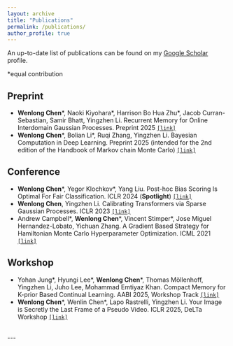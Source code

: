 ```yaml
---
layout: archive
title: "Publications"
permalink: /publications/
author_profile: true
---
```

An up-to-date list of publications can be found on my [Google Scholar](https://scholar.google.com/citations?user=UFIDCfQAAAAJ&hl=en) profile.

\*equal contribution

Preprint
-----

* **Wenlong Chen**\*,  Naoki Kiyohara\*, Harrison Bo Hua Zhu\*, Jacob Curran-Sebastian, Samir Bhatt, Yingzhen Li. Recurrent Memory for Online Interdomain Gaussian Processes. Preprint 2025 [`[link]`](https://arxiv.org/abs/2502.08736)
* **Wenlong Chen**\*, Bolian Li\*, Ruqi Zhang, Yingzhen Li. Bayesian Computation in Deep Learning. Preprint 2025 (intended for the 2nd edition of the Handbook of Markov chain Monte Carlo) [`[link]`](https://arxiv.org/abs/2502.18300)


Conference
-----

* **Wenlong Chen**\*, Yegor Klochkov\*, Yang Liu. Post-hoc Bias Scoring Is Optimal For Fair Classification. ICLR 2024 (**Spotlight**) [`[link]`](https://arxiv.org/abs/2310.05725)
* **Wenlong Chen**, Yingzhen Li. Calibrating Transformers via Sparse Gaussian Processes. ICLR 2023 [`[link]`](https://arxiv.org/abs/2303.02444)
* Andrew Campbell\*, **Wenlong Chen**\*, Vincent Stimper\*, Jose Miguel Hernandez-Lobato, Yichuan Zhang. A Gradient Based Strategy for Hamiltonian Monte Carlo Hyperparameter Optimization. ICML 2021 [`[link]`](https://proceedings.mlr.press/v139/campbell21a.html)

Workshop
-----

* Yohan Jung\*, Hyungi Lee\*, **Wenlong Chen**\*, Thomas Möllenhoff, Yingzhen Li, Juho Lee, Mohammad Emtiyaz Khan. Compact Memory for K-prior Based Continual Learning. AABI 2025, Workshop Track [`[link]`](https://openreview.net/forum?id=vx0USHUYgL)
* **Wenlong Chen**\*, Wenlin Chen\*, Lapo Rastrelli, Yingzhen Li. Your Image is Secretly the Last Frame of a Pseudo Video. ICLR 2025, DeLTa Workshop [`[link]`](https://arxiv.org/abs/2410.20158)


<br>
---
